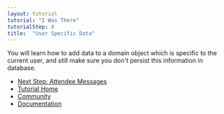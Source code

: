 ```yaml
---
layout: tutorial
tutorial: "I Was There"
tutorialStep: 8
title:  "User Specific Data"
---
```


You will learn how to add data to a domain object which is specific to the current user, and still make sure you don't persist this information in database.


<div class="go-next">
  <ul>
    <li><a href="09-attendee-messages.html"><i class="icon-play"> </i> Next Step: Attendee Messages</a></li>
    <li><a href="00-intro.html">Tutorial Home</a></li>
    <li><a href="/community/"><i class="icon-beer"> </i> Community</a></li>
    <li><a href="/docs/"><i class="icon-book"> </i> Documentation</a></li>
  </ul>
</div>
